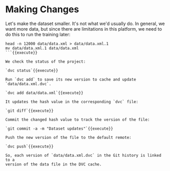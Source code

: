 # Making Changes

Let's make the dataset smaller. It's not what we'd usually do. In general, we
want more data, but since there are limitations in this platform, we need to do
this to run the training later:

```
head -n 12000 data/data.xml > data/data.xml.1
mv data/data.xml.1 data/data.xml
```{{execute}}

We check the status of the project:

`dvc status`{{execute}}

Run `dvc add` to save its new version to cache and update `data/data.xml.dvc`.

`dvc add data/data.xml`{{execute}}

It updates the hash value in the corresponding `dvc` file: 

`git diff`{{execute}}

Commit the changed hash value to track the version of the file:

`git commit -a -m "Dataset updates"`{{execute}}

Push the new version of the file to the default remote: 

`dvc push`{{execute}}

So, each version of `data/data.xml.dvc` in the Git history is linked to a
version of the data file in the DVC cache.